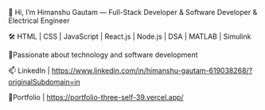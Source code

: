 👋 Hi, I’m Himanshu Gautam — Full-Stack Developer & Software Developer & Electrical Engineer

🛠️ HTML | CSS | JavaScript | React.js | Node.js | DSA  | MATLAB | Simulink

🌟Passionate about technology and software development  

📫 LinkedIn | https://www.linkedin.com/in/himanshu-gautam-619038268/?originalSubdomain=in

🌟Portfolio | https://portfolio-three-self-39.vercel.app/
